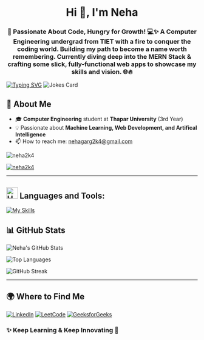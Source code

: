 
<h1 align="center">Hi 👋, I'm Neha</h1>

<h3 align="center">🚀 Passionate About Code, Hungry for Growth! 💻✨
A Computer Engineering undergrad from TIET with a fire to conquer the coding world.
Building my path to become a name worth remembering.
Currently diving deep into the MERN Stack & crafting some slick, fully-functional web apps to showcase my skills and vision. 🌐🔥</h3>
<a href="https://git.io/typing-svg"><img src="https://readme-typing-svg.demolab.com?font=Fira+Code&pause=1000&width=435&lines=Problem+solver.+Tech+enthusiast." alt="Typing SVG" /></a>
<img src="https://readme-jokes.vercel.app/api" alt="Jokes Card" />

## 🚀 About Me

- 🎓 **Computer Engineering** student at **Thapar University** (3rd Year)
- 💡 Passionate about **Machine Learning, Web Development, and Artifical Intelligence**
- 📫 How to reach me: nehagarg2k4@gmail.com

<p align="left"> <img src="https://komarev.com/ghpvc/?username=neha2k4&label=Profile%20views&color=0e75b6&style=flat" alt="neha2k4" /> </p>

<p align="left"> <a href="https://github.com/ryo-ma/github-profile-trophy"><img src="https://github-profile-trophy.vercel.app/?username=neha2k4" alt="neha2k4" /></a> </p>

---
## <img src="https://media2.giphy.com/media/QssGEmpkyEOhBCb7e1/giphy.gif?cid=ecf05e47a0n3gi1bfqntqmob8g9aid1oyj2wr3ds3mg700bl&rid=giphy.gif" alt="Hammer and Wrench" width="30" height="30" /> **Languages and Tools:**  
[![My Skills](https://skillicons.dev/icons?i=c,cpp,python,java,,sklearn,mysql,html,css,bootstrap,js,jquery,react,expressjs,nodejs,postman,npm,mongodb,git,github,netlify,vscode,matlab,ps,autocad,aws,linux,androidstudio,arduino,stackoverflow&perline=13)](#) 


## 📊 GitHub Stats

![Neha's GitHub Stats](https://github-readme-stats.vercel.app/api?username=neha2k4&show_icons=true&theme=dark)

![Top Languages](https://github-readme-stats.vercel.app/api/top-langs/?username=neha2k4&layout=compact&theme=dark)

![GitHub Streak](https://github-readme-streak-stats.herokuapp.com/?user=neha2k4&theme=dark)

---

## 🌍 Where to Find Me

[![LinkedIn](https://img.shields.io/badge/LinkedIn-blue?style=for-the-badge&logo=linkedin)](https://www.linkedin.com/in/neha2k4)
[![LeetCode](https://img.shields.io/badge/LeetCode-orange?style=for-the-badge&logo=leetcode)](https://leetcode.com/neha2k4)
[![GeeksforGeeks](https://img.shields.io/badge/GeeksforGeeks-green?style=for-the-badge&logo=geeksforgeeks)](https://auth.geeksforgeeks.org/user/neha2k4)


### ✨ Keep Learning & Keep Innovating 🚀
